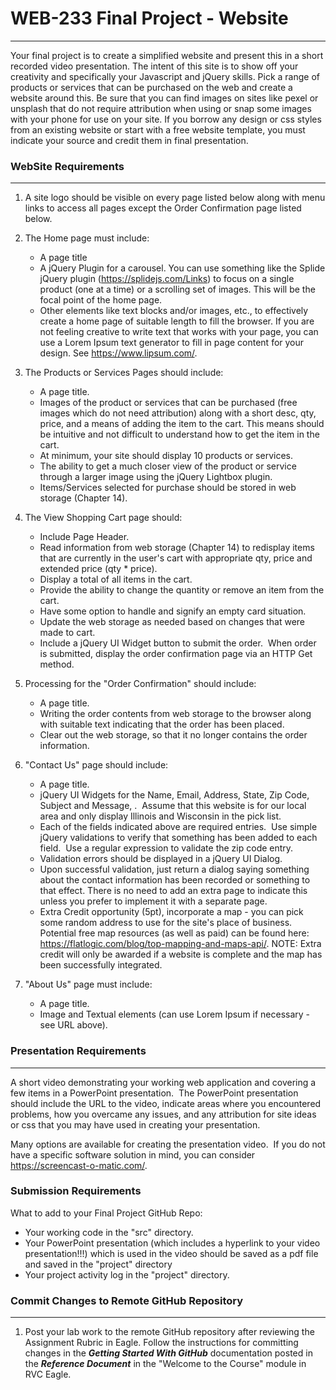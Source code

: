# WEB-233 Final Project - Website

___

Your final project is to create a simplified website and present this in a short recorded video presentation.  The intent of this site is to show off your creativity and specifically your Javascript and jQuery skills.  Pick a range of products or services that can be purchased on the web and create a website around this.  Be sure that you can find images on sites like pexel or unsplash that do not require attribution when using or snap some images with your phone for use on your site.  If you borrow any design or css styles from an existing website or start with a free website template, you must indicate your source and credit them in final presentation.  

### WebSite Requirements

___

1. A site logo should be visible on every page listed below along with menu links to access all pages except the Order Confirmation page listed below.
&NewLine;
&NewLine;

2. The Home page must include:
    - A page title
    - A jQuery Plugin for a carousel.  You can use something like the Splide jQuery plugin (<https://splidejs.com/Links>) to focus on a single product (one at a time) or a scrolling set of images.  This will be the focal point of the home page.
    - Other elements like text blocks and/or images, etc., to effectively create a home page of suitable length to fill the browser.  If you are not feeling creative to write text that works with your page, you can use a Lorem Ipsum text generator to fill in page content for your design.  See <https://www.lipsum.com/>.
&NewLine;
&NewLine;

3. The Products or Services Pages should include:
    - A page title.
    - Images of the product or services that can be purchased (free images which do not need attribution) along with a short desc, qty, price, and a means of adding the item to the cart.  This means should be intuitive and not difficult to understand how to get the item in the cart.
    - At minimum, your site should display 10 products or services.
    - The ability to get a much closer view of the product or service through a larger image using the jQuery Lightbox plugin.
    - Items/Services selected for purchase should be stored in web storage (Chapter 14).
&NewLine;
&NewLine;

4. The View Shopping Cart page should:
    - Include Page Header.
    - Read information from web storage (Chapter 14) to redisplay items that are currently in the user's cart with appropriate qty, price and extended price (qty * price).
    - Display a total of all items in the cart.
    - Provide the ability to change the quantity or remove an item from the cart.
    - Have some option to handle and signify an empty card situation.
    - Update the web storage as needed based on changes that were made to cart.
    - Include a jQuery UI Widget button to submit the order.  When order is submitted, display the order confirmation page via an HTTP Get method.
&NewLine;
&NewLine;

5. Processing for the "Order Confirmation" should include:
    - A page title.
    - Writing the order contents from web storage to the browser along with suitable text indicating that the order has been placed.
    - Clear out the web storage, so that it no longer contains the order information.
&NewLine;
&NewLine;

6. "Contact Us" page should include:
    - A page title.
    - jQuery UI Widgets for the Name, Email, Address, State, Zip Code, Subject and Message, .  Assume that this website is for our local area and only display Illinois and Wisconsin in the pick list.
    - Each of the fields indicated above are required entries.  Use simple jQuery validations to verify that something has been added to each field.  Use a regular expression to validate the zip code entry.
    - Validation errors should be displayed in a jQuery UI Dialog.
    - Upon successful validation, just return a dialog saying something about the contact information has been recorded or something to that effect.  There is no need to add an extra page to indicate this unless you prefer to implement it with a separate page.
    - Extra Credit opportunity (5pt), incorporate a map - you can pick some random address to use for the site's place of business.  Potential free map resources (as well as paid) can be found here: <https://flatlogic.com/blog/top-mapping-and-maps-api/>.
    NOTE: Extra credit will only be awarded if a website is complete and the map has been successfully integrated.
&NewLine;
&NewLine;

7. "About Us" page must include:
    - A page title.
    - Image and Textual elements (can use Lorem Ipsum if necessary - see URL above).

### Presentation Requirements

___

A short video demonstrating your working web application and covering a few items in a PowerPoint presentation.  The PowerPoint presentation should include the URL to the video, indicate areas where you encountered problems, how you overcame any issues, and any attribution for site ideas or css that you may have used in creating your presentation.  

Many options are available for creating the presentation video.  If you do not have a specific software solution in mind, you can consider https://screencast-o-matic.com/.

### Submission Requirements

What to add to your Final Project GitHub Repo:

- Your working code in the "src" directory.
- Your PowerPoint presentation (which includes a hyperlink to your video presentation!!!) which is used in the video should be saved as a pdf file and saved in the "project" directory
- Your project activity log in the "project" directory.

### Commit Changes to Remote GitHub Repository

___

1. Post your lab work to the remote GitHub repository after reviewing the Assignment Rubric in Eagle.  Follow the instructions for committing changes in the **_Getting Started With GitHub_** documentation posted in the **_Reference Document_** in the "Welcome to the Course" module in RVC Eagle.

